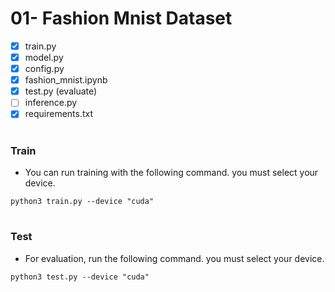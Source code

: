 # 01- Fashion Mnist Dataset

- [x] train.py
- [x] model.py
- [x] config.py
- [x] fashion_mnist.ipynb
- [x] test.py (evaluate)
- [ ] inference.py
- [x] requirements.txt

#

### Train

- You can run training with the following command. you must select your device.

`
python3 train.py --device "cuda"
`
#

### Test

- For evaluation, run the following command. you must select your device.

`
python3 test.py --device "cuda"
`

